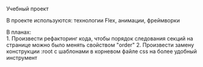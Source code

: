 Учебный проект

В проекте используются: технологии Flex, анимации, фреймворки

В планах:   
            1. Произвести рефакторинг кода, чтобы порядок следования секций на странице    можно было менять свойством "order"
            2. Произвести замену конструкции :root с шаблонами в корневом файле css на более удобный инструмент